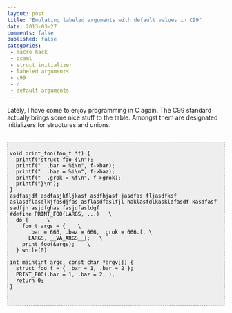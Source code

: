 ```yaml
---
layout: post
title: "Emulating labeled arguments with default values in C99"
date: 2013-03-27
comments: false
published: false
categories:
 - macro hack
 - ocaml
 - struct initializer
 - labeled arguments
 - c99
 - c
 - default arguments
---
```


<div class='post'>
Lately, I have come to enjoy programming in C again. The C99 standard actually brings some nice stuff to the table. Amongst them are  designated initializers for structures and unions.<br /><br /><pre style="background-color: #eeeeee; border: 1px dashed #999999; color: black; font-family: Andale Mono, Lucida Console, Monaco, fixed, monospace; overflow: auto; padding: 5px;"><code style="color: black; word-wrap: normal;"><br />void print_foo(foo_t *f) {<br />  printf("struct foo {\n");<br />  printf("  .bar = %i\n", f->bar);<br />  printf("  .baz = %i\n", f->baz);<br />  printf("  .grok = %f\n", f->grok);<br />  printf("}\n");<br />}<br />asdfasjdf asdfasjkfljkasf asdfhjasf jasdfas fljasdfksf aslasdflasdlkjfasdjfas asflasdfaslfjl haklasfdlkaskldfasdf kasdfasf sadfjh asjdfghas fasjdfasldgf<br />#define PRINT_FOO(LARGS, ...)   \<br />  do {      \<br />    foo_t args = {    \<br />      .bar = 666, .baz = 666, .grok = 666.f, \<br />      LARGS, __VA_ARGS__};   \<br />    print_foo(&args);    \<br />  } while(0)<br /><br />int main(int argc, const char *argv[]) {<br />  struct foo f = { .bar = 1, .bar = 2 };<br />  PRINT_FOO(.bar = 1, .baz = 2, );<br />  return 0;<br />}<br /></code><br /> </pre></div>
